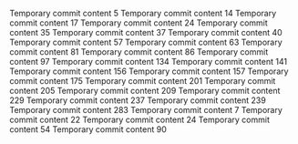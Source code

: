 Temporary commit content 5
Temporary commit content 14
Temporary commit content 17
Temporary commit content 24
Temporary commit content 35
Temporary commit content 37
Temporary commit content 40
Temporary commit content 57
Temporary commit content 63
Temporary commit content 81
Temporary commit content 86
Temporary commit content 97
Temporary commit content 134
Temporary commit content 141
Temporary commit content 156
Temporary commit content 157
Temporary commit content 175
Temporary commit content 201
Temporary commit content 205
Temporary commit content 209
Temporary commit content 229
Temporary commit content 237
Temporary commit content 239
Temporary commit content 283
Temporary commit content 7
Temporary commit content 22
Temporary commit content 24
Temporary commit content 54
Temporary commit content 90
